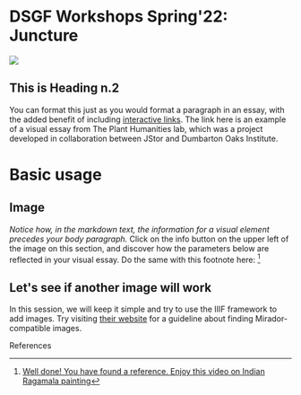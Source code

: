 # DSGF Workshops Spring'22: Juncture
<a href="https://juncture-digital.org"><img src="https://juncture-digital.org/images/ve-button.png"></a>

<param ve-config 
       title="Composing a Visual Essay"
       author="Meriç"
       banner="https://upload.wikimedia.org/wikipedia/commons/7/7d/Princes_of_the_House_of_Timur.jpg" 
       layout="vertical">

<!-- Entities discussed throughout the essay are typically defined before the essay text and
     are thus available in all text.  Entity identifiers (QIDs) can be found in either
     Wikipedia or Wikidata (https://www.wikidata.org)> -->
<param ve-entity eid="Q1264942"> <!-- Dumbarton Oaks -->
<param ve-entity eid="Q16147979"> <!-- Bodleian Libraries -->
<param ve-entity eid="Q7282803"> <!-- Ragamala painting -->

## This is Heading n.2

You can format this just as you would format a paragraph in an essay, with the added benefit of including [interactive links](https://lab.plant-humanities.org/heliconia/). The link here is an example of a visual essay from The Plant Humanities lab, which was a project developed in collaboration between JStor and Dumbarton Oaks Institute. 
<param ve-image 
       manifest="https://cudl.lib.cam.ac.uk//iiif/PH-CAVENDISH-P-00006">

# Basic usage

## Image

_Notice how, in the markdown text, the information for a visual element precedes your body paragraph._ 
Click on the info button on the upper left of the image on this section, and discover how the parameters below are reflected in your visual essay. Do the same with this footnote here: [^1]
<param ve-image
       label="Image of Anastasis from Armenian Manuscript" 
       description="Bodleian Library MS Arm. c. 1" 
       license="© Bodleian Libraries, University of Oxford" 
       url="https://iiif.bodleian.ox.ac.uk/iiif/manifest/ed00e41d-83e4-410a-943b-d4cfa28ea2ba.json">

## Let's see if another image will work

In this session, we will keep it simple and try to use the IIIF framework to add images. Try visiting [their website](https://iiif.io/guides/finding_resources/) for a guideline about finding Mirador-compatible images.
<param ve-image
       manifest="https://iiif.harvardartmuseums.org/manifests/object/217072"
       label="Dragon in Foliage"
       license="Harvard Art Museums/Arthur M. Sackler Museum, Gift of Stuart Cary Welch, Jr."
       description="Ottoman Watercolor from the Harvard Art Museums, Obj. N. 1999.288"
       url="https://hvrd.art/o/217072"

# References

[^1]: [Well done! You have found a reference. Enjoy this video on Indian Ragamala painting](https://www.youtube.com/watch?v=BaXQtx3nMqQ)
